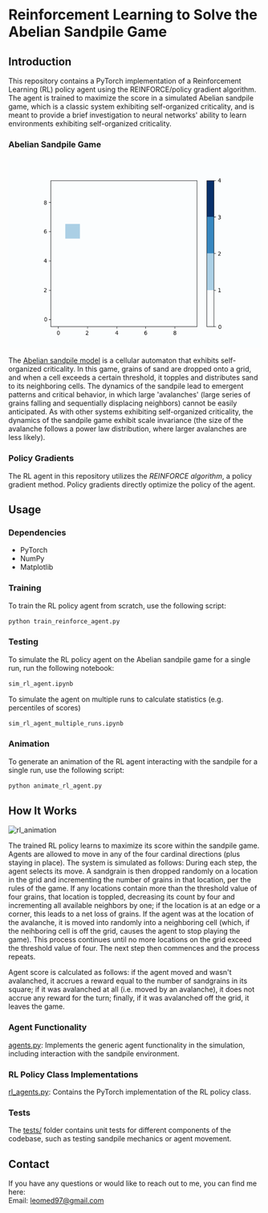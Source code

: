 # Reinforcement Learning to Solve the Abelian Sandpile Game

## Introduction

This repository contains a PyTorch implementation of a Reinforcement Learning (RL) policy agent using the REINFORCE/policy gradient algorithm. The agent is trained to maximize the score in a simulated Abelian sandpile game, which is a classic system exhibiting self-organized criticality, and is meant to provide a brief investigation to neural networks' ability to learn environments exhibiting self-organized criticality.

### Abelian Sandpile Game
![sandpile](animation.gif)

The [Abelian sandpile model](https://en.wikipedia.org/wiki/Abelian_sandpile_model) is a cellular automaton that exhibits self-organized criticality. In this game, grains of sand are dropped onto a grid, and when a cell exceeds a certain threshold, it topples and distributes sand to its neighboring cells. The dynamics of the sandpile lead to emergent patterns and critical behavior, in which large 'avalanches' (large series of grains falling and sequentially displacing neighbors) cannot be easily anticipated. As with other systems exhibiting self-organized criticality, the dynamics of the sandpile game exhibit scale invariance (the size of the avalanche follows a power law distribution, where larger avalanches are less likely).

### Policy Gradients

The RL agent in this repository utilizes the *REINFORCE algorithm*, a policy gradient method. Policy gradients directly optimize the policy of the agent.

## Usage
### Dependencies
- PyTorch
- NumPy
- Matplotlib

### Training

To train the RL policy agent from scratch, use the following script:

```bash
python train_reinforce_agent.py
```


### Testing
To simulate the RL policy agent on the Abelian sandpile game for a single run, run the following notebook:
```bash
sim_rl_agent.ipynb
```

To simulate the agent on multiple runs to calculate statistics (e.g. percentiles of scores)
```bash
sim_rl_agent_multiple_runs.ipynb
```


### Animation
To generate an animation of the RL agent interacting with the sandpile for a single run, use the following script:
```bash
python animate_rl_agent.py
```

## How It Works
![rl_animation](animation_rl_agent.gif)

The trained RL policy learns to maximize its score within the sandpile game. Agents are allowed to move in any of the four cardinal directions (plus staying in place). The system is simulated as follows: During each step, the agent selects its move. A sandgrain is then dropped randomly on a location in the grid and incrementing the number of grains in that location, per the rules of the game. If any locations contain more than the threshold value of four grains, that location is toppled, decreasing its count by four and incrementing all available neighbors by one; if the location is at an edge or a corner, this leads to a net loss of grains. If the agent was at the location of the avalanche, it is moved into randomly into a neighboring cell (which, if the neihboring cell is off the grid, causes the agent to stop playing the game). This process continues until no more locations on the grid exceed the threshold value of four. The next step then commences and the process repeats. 

Agent score is calculated as follows: if the agent moved and wasn't avalanched, it accrues a reward equal to the number of sandgrains in its square; if it was avalanched at all (i.e. moved by an avalanche), it does not accrue any reward for the turn; finally, if it was avalanched off the grid, it leaves the game.

### Agent Functionality
[agents.py](agents.py): Implements the generic agent functionality in the simulation, including interaction with the sandpile environment. 

### RL Policy Class Implementations
[rl_agents.py](rl_agents.py): Contains the PyTorch implementation of the RL policy class.
### Tests
The [tests/](tests) folder contains unit tests for different components of the codebase, such as testing sandpile mechanics or agent movement.


## Contact

If you have any questions or would like to reach out to me, you can find me here: <br />
Email: leomed97@gmail.com <br />
